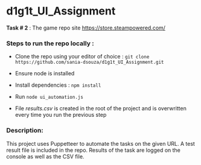 # d1g1t_UI_Assignment

**Task # 2** : The game repo site https://store.steampowered.com/

### Steps to run the repo locally : 
- Clone the repo using your editor of choice :
  `git clone https://github.com/sania-dsouza/d1g1t_UI_Assignment.git`
  
- Ensure node is installed 

- Install dependencies : 
`npm install`

- Run `node ui_automation.js`

- File _results.csv_ is created in the root of the project and is overwritten every time you run the previous step 

### Description: 

This project uses Puppetteer to automate the tasks on the given URL. 
A test result file is included in the repo. 
Results of the task are logged on the console as well as the CSV file. 



